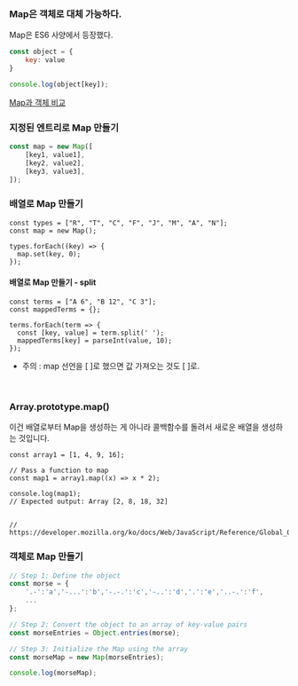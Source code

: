 ### Map은 객체로 대체 가능하다.
Map은 ES6 사양에서 등장했다.
```javascript
const object = {
    key: value
}

console.log(object[key]);
```
[Map과 객체 비교](https://kellis.tistory.com/129)

  
### 지정된 엔트리로 Map 만들기
```javascript
const map = new Map([
    [key1, value1],
    [key2, value2],
    [key3, value3],
]);
```

### 배열로 Map 만들기
```
const types = ["R", "T", "C", "F", "J", "M", "A", "N"];
const map = new Map();

types.forEach((key) => {
  map.set(key, 0);
});
```

#### 배열로 Map 만들기 - split
```
const terms = ["A 6", "B 12", "C 3"];
const mappedTerms = {};

terms.forEach(term => {
  const [key, value] = term.split(' ');
  mappedTerms[key] = parseInt(value, 10);
});
```

* 주의 : map 선언을 [ ]로 했으면 값 가져오는 것도 [ ]로.

  <br>


### Array.prototype.map()
이건 배열로부터 Map을 생성하는 게 아니라 콜백함수를 돌려서 새로운 배열을 생성하는 것입니다. 

```
const array1 = [1, 4, 9, 16];

// Pass a function to map
const map1 = array1.map((x) => x * 2);

console.log(map1);
// Expected output: Array [2, 8, 18, 32]


// https://developer.mozilla.org/ko/docs/Web/JavaScript/Reference/Global_Objects/Array/map
```


### 객체로 Map 만들기
```javascript
// Step 1: Define the object
const morse = { 
    '.-':'a','-...':'b','-.-.':'c','-..':'d','.':'e','..-.':'f',
    ...
};

// Step 2: Convert the object to an array of key-value pairs
const morseEntries = Object.entries(morse);

// Step 3: Initialize the Map using the array
const morseMap = new Map(morseEntries);

console.log(morseMap);
```
